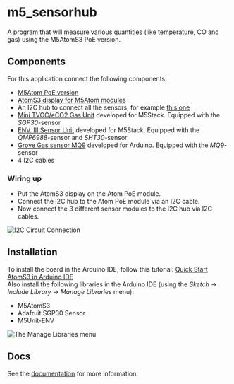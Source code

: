 # m5_sensorhub
A program that will measure various quantities (like temperature, CO and gas) using the M5AtomS3 PoE version.

## Components
For this application connect the following components:
- [M5Atom PoE version](https://docs.m5stack.com/en/atom/atom_poe)
- [AtomS3 display for M5Atom modules](https://docs.m5stack.com/en/core/AtomS3)
- An I2C hub to connect all the sensors, for example [this one](https://store-usa.arduino.cc/products/grove-i2c-hub-6-port)
- [Mini TVOC/eCO2 Gas Unit](https://docs.m5stack.com/en/unit/tvoc) developed for M5Stack. Equipped with the _SGP30_-sensor
- [ENV. III Sensor Unit](https://docs.m5stack.com/en/unit/envIII) developed for M5Stack. Equipped with the _QMP6988_-sensor and _SHT30_-sensor
- [Grove Gas sensor MQ9](https://wiki.seeedstudio.com/Grove-Gas_Sensor-MQ9/) developed for Arduino. Equipped with the _MQ9_-sensor
- 4 I2C cables

### Wiring up
- Put the AtomS3 display on the Atom PoE module.
- Connect the I2C hub to the Atom PoE module via an I2C cable.
- Now connect the 3 different sensor modules to the I2C hub via I2C cables.

![I2C Circuit Connection](https://github.com/martin-de-boer/m5_sensorhub/assets/67046979/f5e79a2d-a6f5-4f59-9392-6dc2f7acf914)


## Installation
To install the board in the Arduino IDE, follow this tutorial: [Quick Start AtomS3 in Arduino IDE](https://docs.m5stack.com/en/quick_start/atoms3/arduino)  
Also install the following libraries in the Arduino IDE (using the _Sketch_ &rarr; _Include Library_ &rarr; _Manage Libraries_ menu):
- M5AtomS3
- Adafruit SGP30 Sensor
- M5Unit-ENV

![The Manage Libraries menu](https://github.com/martin-de-boer/m5_sensorhub/assets/67046979/2ca77eae-380b-415b-9827-7aabb3d10e09)

## Docs
See the [documentation](https://martin-de-boer.github.io/m5_sensorhub/) for more information.
